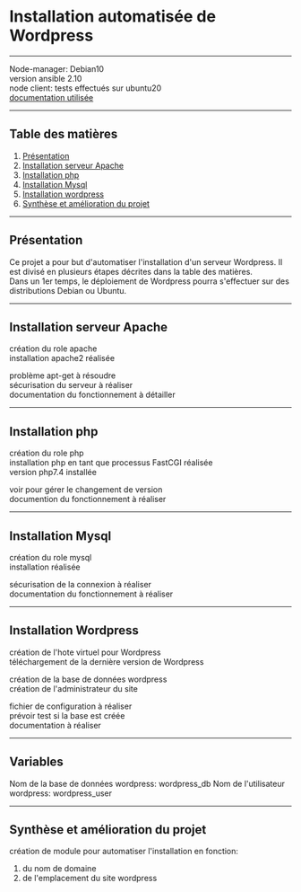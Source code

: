 # Installation automatisée de Wordpress
***
Node-manager: Debian10  
version ansible 2.10  
node client: tests effectués sur ubuntu20  
[documentation utilisée](https://doc.ubuntu-fr.org/wordpress)  
***
## Table des matières
1. [Présentation](#Présentation)
2. [Installation serveur Apache](#Installation-serveur-Apache)
3. [Installation php](#Installation-php)
4. [Installation Mysql](#Installation-Mysql)
5. [Installation wordpress](#Installation-Wordpress)
6. [Synthèse et amélioration du projet](#Synthèse-et-amélioration-du-projet)
***
## Présentation
Ce projet a pour but d'automatiser l'installation d'un serveur Wordpress. Il est divisé en plusieurs étapes décrites dans la table des matières.  
Dans un 1er temps, le déploiement de Wordpress pourra s'effectuer sur des distributions Debian ou Ubuntu. 
***
## Installation serveur Apache
création du role apache  
installation apache2 réalisée  


problème apt-get à résoudre  
sécurisation du serveur à réaliser  
documentation du fonctionnement à détailler  
***
## Installation php
création du role php  
installation php en tant que processus FastCGI réalisée  
version php7.4 installée  

voir pour gérer le changement de version  
documention du fonctionnement à réaliser  
***
## Installation Mysql
création du role mysql  
installation réalisée  

sécurisation de la connexion à réaliser  
documentation du fonctionnement à réaliser  
***
## Installation Wordpress
création de l'hote virtuel pour Wordpress  
téléchargement de la dernière version de Wordpress  

création de la base de données wordpress  
création de l'administrateur du site  


fichier de configuration à réaliser  
prévoir test si la base est créée  
documentation à réaliser   
***

## Variables
Nom de la base de données wordpress: wordpress_db
Nom de l'utilisateur wordpress: wordpress_user

***
## Synthèse et amélioration du projet
création de module pour automatiser l'installation en fonction:  
1. du nom de domaine 
2. de l'emplacement du site wordpress  
